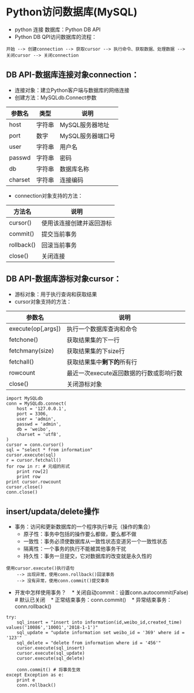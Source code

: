 Python访问数据库(MySQL)
========
* python 连接 数据库：Python DB API<br>
* Python DB QPI访问数据库的流程：
```
开始 --> 创建connection --> 获取cursor --> 执行命令、获取数据、处理数据 --> 关闭cursor --> 关闭connection
```
## DB API-数据库连接对象connection：
* 连接对象：建立Python客户端与数据库的网络连接
* 创建方法：MySQLdb.Connect参数

参数名|类型|说明
-----|----|----
host|字符串|MySQL服务器地址
port|数字|MySQL服务器端口号
user|字符串|用户名
passwd|字符串|密码
db|字符串|数据库名称
charset|字符串|连接编码

* connection对象支持的方法：

方法名|说明
-----|----
cursor()|使用该连接创建并返回游标
commit()|提交当前事务
rollback()|回滚当前事务
close()|关闭连接

## DB API-数据库游标对象cursor：
* 游标对象：用于执行查询和获取结果
* cursor对象支持的方法：

参数名|说明
-----|----
execute(op[,args])|执行一个数据库查询和命令
fetchone()|获取结果集的下一行
fetchmany(size)|获取结果集的下size行
fetchall()|获取结果集中**剩下的**所有行
rowcount|最近一次execute返回数据的行数或影响行数
close()|关闭游标对象

```
import MySQLdb
conn = MySQLdb.connect(
    host = '127.0.0.1',
    port = 3306,
    user = 'admin',
    passwd = 'admin',
    db = 'weibo',
    charset = 'utf8',
)
cursor = conn.cursor()
sql = "select * from information"
cursor.execute(sql)
r = cursor.fetchall()
for row in r: # 元组的形式
    print row[2]
    print row
print cursor.rowcount
cursor.close()
conn.close()
```
## insert/updata/delete操作
* 事务：访问和更新数据库的一个程序执行单元（操作的集合）
    * 原子性：事务中包括的操作要么都做，要么都不做
    * 一致性：事务必须使数据库从一致性状态变道另一个一致性状态
    * 隔离性：一个事务的执行不能被其他事务干扰
    * 持久性：事务一旦提交，它对数据库的改变就是永久性的

```
使用cursor.execute()执行语句
    --> 出现异常，使用conn.rollback()回滚事务
    --> 没有异常，使用conn.commit()提交事务
```

* 开发中怎样使用事务？
    * 关闭自动commit：设置conn.autocommit(False) # 默认已关闭
    * 正常结束事务：conn.commit()
    * 异常结束事务：conn.rollback()

```
try:
    sql_insert = "insert into information(id,weibo_id,created_time) values('10086','10001','2018-1-1')"
    sql_update = "update information set weibo_id = '369' where id = '123'"
    sql_delete = "delete from information where id = '456'"
    cursor.execute(sql_insert)
    cursor.execute(sql_update)
    cursor.execute(sql_delete)

    conn.commit() # 将事务生效
except Exception as e:
    print e
    conn.rollback()
```
